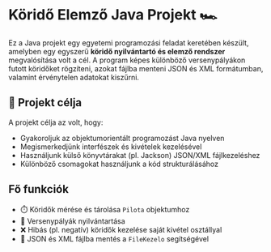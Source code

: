 # Köridő Elemző Java Projekt 🏎️

Ez a Java projekt egy egyetemi programozási feladat keretében készült, amelyben egy egyszerű **köridő nyilvántartó és elemző rendszer** megvalósítása volt a cél. A program képes különböző versenypályákon futott köridőket rögzíteni, azokat fájlba menteni JSON és XML formátumban, valamint érvénytelen adatokat kiszűrni.

## 🧠 Projekt célja

A projekt célja az volt, hogy:

- Gyakoroljuk az objektumorientált programozást Java nyelven
- Megismerkedjünk interfészek és kivételek kezelésével
- Használjunk külső könyvtárakat (pl. Jackson) JSON/XML fájlkezeléshez
- Különböző csomagokat használjunk a kód strukturálásához

## Fő funkciók

- ⏱️ Köridők mérése és tárolása `Pilota` objektumhoz
- 🏁 Versenypályák nyilvántartása
- ❌ Hibás (pl. negatív) köridők kezelése saját kivétel osztállyal
- 💾 JSON és XML fájlba mentés a `FileKezelo` segítségével
